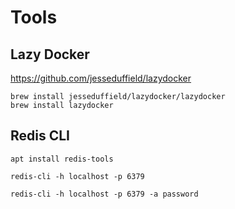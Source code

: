 # Tools

## Lazy Docker

https://github.com/jesseduffield/lazydocker

```shell
brew install jesseduffield/lazydocker/lazydocker
brew install lazydocker
```

## Redis CLI

```shell
apt install redis-tools
```

```shell
redis-cli -h localhost -p 6379
```

```shell
redis-cli -h localhost -p 6379 -a password
```
